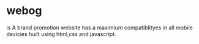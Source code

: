 # webog
 is A brand promotion website 
 has a maximium compatiblityes in all mobile devicies
 huilt using html,css and javascript.
